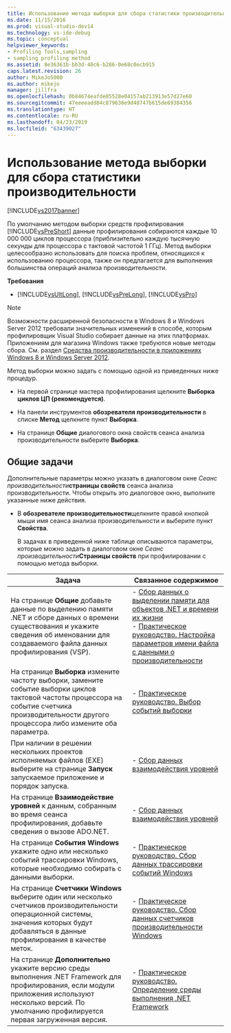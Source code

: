```yaml
---
title: Использование метода выборки для сбора статистики производительности | Документы Майкрософт
ms.date: 11/15/2016
ms.prod: visual-studio-dev14
ms.technology: vs-ide-debug
ms.topic: conceptual
helpviewer_keywords:
- Profiling Tools,sampling
- sampling profiling method
ms.assetid: 8e36361b-bb3d-40c6-b286-0e68c0ecb915
caps.latest.revision: 26
author: MikeJo5000
ms.author: mikejo
manager: jillfra
ms.openlocfilehash: 0b84674eafde85528e04157ab213913e57d27e60
ms.sourcegitcommit: 47eeeeadd84c879636e9d48747b615de69384356
ms.translationtype: HT
ms.contentlocale: ru-RU
ms.lasthandoff: 04/23/2019
ms.locfileid: "63439027"
---
```

# <a name="collecting-performance-statistics-by-using-sampling"></a>Использование метода выборки для сбора статистики производительности
[!INCLUDE[vs2017banner](../includes/vs2017banner.md)]

По умолчанию методом выборки средств профилирования [!INCLUDE[vsPreShort](../includes/vspreshort-md.md)] данные профилирования собираются каждые 10 000 000 циклов процессора (приблизительно каждую тысячную секунды для процессора с тактовой частотой 1 ГГц). Метод выборки целесообразно использовать для поиска проблем, относящихся к использованию процессора, также он предлагается для выполнения большинства операций анализа производительности.  
  
 **Требования**  
  
- [!INCLUDE[vsUltLong](../includes/vsultlong-md.md)], [!INCLUDE[vsPreLong](../includes/vsprelong-md.md)], [!INCLUDE[vsPro](../includes/vspro-md.md)]  
  
> [!NOTE]
> Возможности расширенной безопасности в Windows 8 и Windows Server 2012 требовали значительных изменений в способе, которым профилировщик Visual Studio собирает данные на этих платформах. Приложениям для магазина Windows также требуются новые методы сбора. См. раздел [Средства производительности в приложениях Windows 8 и Windows Server 2012](../profiling/performance-tools-on-windows-8-and-windows-server-2012-applications.md).  
  
 Метод выборки можно задать с помощью одной из приведенных ниже процедур.  
  
- На первой странице мастера профилирования щелкните **Выборка циклов ЦП (рекомендуется)**.  
  
- На панели инструментов **обозревателя производительности** в списке **Метод** щелкните пункт **Выборка**.  
  
- На странице **Общие** диалогового окна свойств сеанса анализа производительности выберите **Выборка**.  
  
## <a name="common-tasks"></a>Общие задачи  
 Дополнительные параметры можно указать в диалоговом окне _Сеанс производительности_**страницы свойств** сеанса анализа производительности. Чтобы открыть это диалоговое окно, выполните указанные ниже действия.  
  
- В **обозревателе производительности**щелкните правой кнопкой мыши имя сеанса анализа производительности и выберите пункт **Свойства**.  
  
  В задачах в приведенной ниже таблице описываются параметры, которые можно задать в диалоговом окне _Сеанс производительности_**Страницы свойств** при профилировании с помощью метода выборки.  
  
|Задача|Связанное содержимое|  
|----------|---------------------|  
|На странице **Общие** добавьте данные по выделению памяти .NET и сборе данных о времени существования и укажите сведения об именовании для создаваемого файла данных профилирования (VSP).|-   [Сбор данных о выделении памяти для объектов .NET и времени их жизни](../profiling/collecting-dotnet-memory-allocation-and-lifetime-data.md)<br />-   [Практическое руководство. Настройка параметров имени файла с данными о производительности](../profiling/how-to-set-performance-data-file-name-options.md)|  
|На странице **Выборка** измените частоту выборки, замените событие выборки циклов тактовой частоты процессора на событие счетчика производительности другого процессора либо измените оба параметра.|-   [Практическое руководство. Выбор событий выборки](../profiling/how-to-choose-sampling-events.md)|  
|При наличии в решении нескольких проектов исполняемых файлов (EXE) выберите на странице **Запуск** запускаемое приложение и порядок запуска.|-   [Сбор данных взаимодействия уровней](../profiling/collecting-tier-interaction-data.md)|  
|На странице **Взаимодействие уровней** к данным, собранным во время сеанса профилирования, добавьте сведения о вызове ADO.NET.|-   [Сбор данных взаимодействия уровней](../profiling/collecting-tier-interaction-data.md)|  
|На странице **События Windows** укажите одно или несколько событий трассировки Windows, которые необходимо собирать с данными выборки.|-   [Практическое руководство. Сбор данных трассировки событий Windows](../profiling/how-to-collect-event-tracing-for-windows-etw-data.md)|  
|На странице **Счетчики Windows** выберите один или несколько счетчиков производительности операционной системы, значения которых будут добавляться в данные профилирования в качестве меток.|-   [Практическое руководство. Сбор данных счетчиков производительности Windows](../profiling/how-to-collect-windows-counter-data.md)|  
|На странице **Дополнительно** укажите версию среды выполнения .NET Framework для профилирования, если модули приложения используют несколько версий. По умолчанию профилируется первая загруженная версия.|-   [Практическое руководство. Определение среды выполнения .NET Framework](../profiling/how-to-specify-the-dotnet-framework-runtime.md)|
